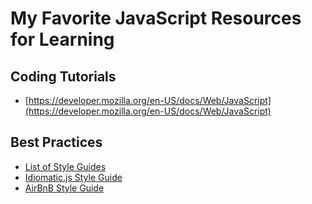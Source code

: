 # My Favorite JavaScript Resources for Learning

## Coding Tutorials 
- [https://developer.mozilla.org/en-US/docs/Web/JavaScript](https://developer.mozilla.org/en-US/docs/Web/JavaScript)

## Best Practices

- [List of Style Guides](http://addyosmani.com/blog/javascript-style-guides-and-beautifiers/)
- [Idiomatic.js Style Guide](https://github.com/rwaldron/idiomatic.js)
- [AirBnB Style Guide](https://github.com/airbnb/javascript)